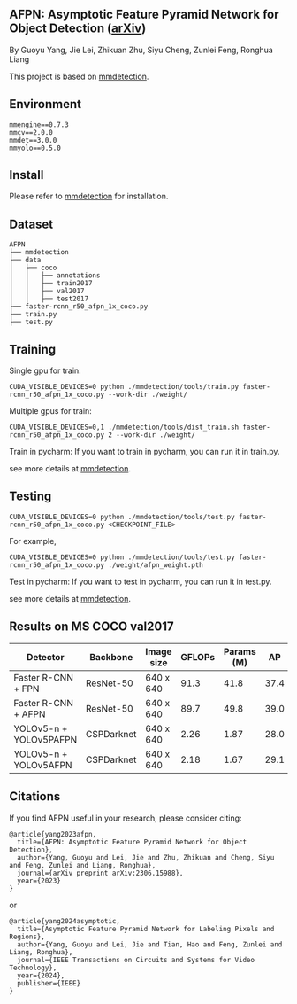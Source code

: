 
AFPN: Asymptotic Feature Pyramid Network for Object Detection ([arXiv](https://arxiv.org/abs/2306.15988))
---------------------
By Guoyu Yang, Jie Lei, Zhikuan Zhu, Siyu Cheng, Zunlei Feng, Ronghua Liang

This project is based on [mmdetection](https://github.com/open-mmlab/mmdetection).

Environment
----------------
```
mmengine==0.7.3
mmcv==2.0.0
mmdet==3.0.0
mmyolo==0.5.0
```

Install
-------------
Please refer to [mmdetection](https://mmdetection.readthedocs.io/en/latest/get_started.html) for installation.

Dataset
----------
```
AFPN
├── mmdetection
├── data
│   ├── coco
│   │   ├── annotations
│   │   ├── train2017
│   │   ├── val2017
│   │   ├── test2017
├── faster-rcnn_r50_afpn_1x_coco.py
├── train.py
├── test.py
```

Training
--------------
Single gpu for train:
```shell
CUDA_VISIBLE_DEVICES=0 python ./mmdetection/tools/train.py faster-rcnn_r50_afpn_1x_coco.py --work-dir ./weight/
```

Multiple gpus for train:
```shell
CUDA_VISIBLE_DEVICES=0,1 ./mmdetection/tools/dist_train.sh faster-rcnn_r50_afpn_1x_coco.py 2 --work-dir ./weight/
```

Train in pycharm: If you want to train in pycharm, you can run it in train.py.

see more details at [mmdetection](https://github.com/open-mmlab/mmdetection).

Testing
-----------
```shell
CUDA_VISIBLE_DEVICES=0 python ./mmdetection/tools/test.py faster-rcnn_r50_afpn_1x_coco.py <CHECKPOINT_FILE>
```

For example,
```shell
CUDA_VISIBLE_DEVICES=0 python ./mmdetection/tools/test.py faster-rcnn_r50_afpn_1x_coco.py ./weight/afpn_weight.pth
```

Test in pycharm: If you want to test in pycharm, you can run it in test.py.

see more details at [mmdetection](https://github.com/open-mmlab/mmdetection).

Results on MS COCO val2017
---------
|      Detector        |  Backbone  | Image size | GFLOPs | Params (M) |  AP  | AP<sub>0.5</sub> | AP<sub>0.75</sub> |   Weight   |
|----------------------|------------|------------|--------|------------|------|------------------|-------------------|------------|
| Faster R-CNN + FPN   | ResNet-50  | 640 x 640  |  91.3  |    41.8    | 37.4 |       57.3       |       40.3        |    None    |
| Faster R-CNN + AFPN  | ResNet-50  | 640 x 640  |  89.7  |    49.8    | 39.0 |       57.6       |       42.0        | [Link](https://drive.google.com/file/d/1P7diJ01i88LSBrJ83ELAExjyY4xQULpu/view?usp=sharing)   |
|YOLOv5-n + YOLOv5PAFPN| CSPDarknet | 640 x 640  |  2.26  |    1.87    | 28.0 |       45.9       |       29.4        | [Link](https://drive.google.com/file/d/19n7_jYsvelEzyHAqen6jRE1zAm0CcPvV/view?usp=sharing)   |
|YOLOv5-n + YOLOv5AFPN | CSPDarknet | 640 x 640  |  2.18  |    1.67    | 29.1 |       45.8       |       30.7        | [Link](https://drive.google.com/file/d/197HsYpAgZ5Tt02UnjgIXgNJL8zyvssir/view?usp=sharing)   |


Citations
------------
If you find AFPN useful in your research, please consider citing:
```
@article{yang2023afpn,
  title={AFPN: Asymptotic Feature Pyramid Network for Object Detection},
  author={Yang, Guoyu and Lei, Jie and Zhu, Zhikuan and Cheng, Siyu and Feng, Zunlei and Liang, Ronghua},
  journal={arXiv preprint arXiv:2306.15988},
  year={2023}
}
```
or
```
@article{yang2024asymptotic,
  title={Asymptotic Feature Pyramid Network for Labeling Pixels and Regions},
  author={Yang, Guoyu and Lei, Jie and Tian, Hao and Feng, Zunlei and Liang, Ronghua},
  journal={IEEE Transactions on Circuits and Systems for Video Technology},
  year={2024},
  publisher={IEEE}
}
```

